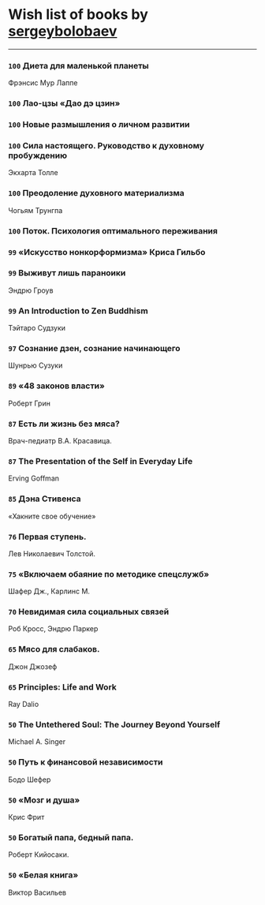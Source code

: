 # Wish list of books by [sergeybolobaev](http://vk.com/id37918255)
---

### `100` Диета для маленькой планеты
Фрэнсис Мур Лаппе

### `100` Лао-цзы «Дао дэ цзин»

### `100` Новые размышления о личном развитии

### `100` Сила настоящего. Руководство к духовному пробуждению
Экхарта Толле

### `100` Преодоление духовного материализма
Чогьям Трунгпа

### `100` Поток. Психология оптимального переживания

### `99` «Искусство нонкорформизма» Криса Гильбо

### `99` Выживут лишь параноики
Эндрю Гроув

### `99` An Introduction to Zen Buddhism
Тэйтаро Судзуки

### `97` Сознание дзен, сознание начинающего
Шунрью Сузуки

### `89` «48 законов власти»
Роберт Грин

### `87` Есть ли жизнь без мяса?
Врач-педиатр В.А. Красавица.

### `87` The Presentation of the Self in Everyday Life
Erving Goffman

### `85` Дэна Стивенса
«Хакните свое обучение»

### `76` Первая ступень.
Лев Николаевич Толстой.

### `75` «Включаем обаяние по методике спецслужб»
Шафер Дж., Карлинс М.

### `70` Невидимая сила социальных связей
Роб Кросс, Эндрю Паркер

### `65` Мясо для слабаков.
Джон Джозеф

### `65` Principles: Life and Work
Ray Dalio

### `50` The Untethered Soul: The Journey Beyond Yourself
Michael A. Singer

### `50` Путь к финансовой независимости
Бодо Шефер

### `50` «Мозг и душа»
Крис Фрит

### `50` Богатый папа, бедный папа.
Роберт Кийосаки.

### `50` «Белая книга»
Виктор Васильев

